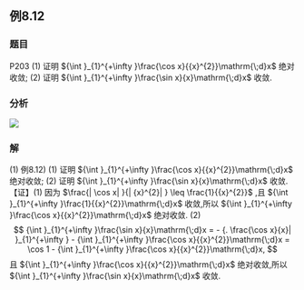 ## 例8.12
### 题目
P203 (1) 证明 ${\int }_{1}^{+\infty }\frac{\cos x}{{x}^{2}}\mathrm{\;d}x$ 绝对收敛;
(2) 证明 ${\int }_{1}^{+\infty }\frac{\sin x}{x}\mathrm{\;d}x$ 收敛.
### 分析
![](https://img.hwenyi.tech/202410141628664.webp)
### 解
(1) 例8.12) (1) 证明 ${\int }_{1}^{+\infty }\frac{\cos x}{{x}^{2}}\mathrm{\;d}x$ 绝对收敛; (2) 证明 ${\int }_{1}^{+\infty }\frac{\sin x}{x}\mathrm{\;d}x$ 收敛.
【证】(1) 因为 $\frac{| \cos x| }{| {x}^{2}| } \leq \frac{1}{{x}^{2}}$ ,且 ${\int }_{1}^{+\infty }\frac{1}{{x}^{2}}\mathrm{\;d}x$ 收敛,所以 ${\int }_{1}^{+\infty }\frac{\cos x}{{x}^{2}}\mathrm{\;d}x$ 绝对收敛.
(2)
$$
{\int }_{1}^{+\infty }\frac{\sin x}{x}\mathrm{\;d}x = - {. \frac{\cos x}{x}| }_{1}^{+\infty } - {\int }_{1}^{+\infty }\frac{\cos x}{{x}^{2}}\mathrm{\;d}x = \cos 1 - {\int }_{1}^{+\infty }\frac{\cos x}{{x}^{2}}\mathrm{\;d}x,
$$
且 ${\int }_{1}^{+\infty }\frac{\cos x}{{x}^{2}}\mathrm{\;d}x$ 绝对收敛,所以 ${\int }_{1}^{+\infty }\frac{\sin x}{x}\mathrm{\;d}x$ 收敛.

